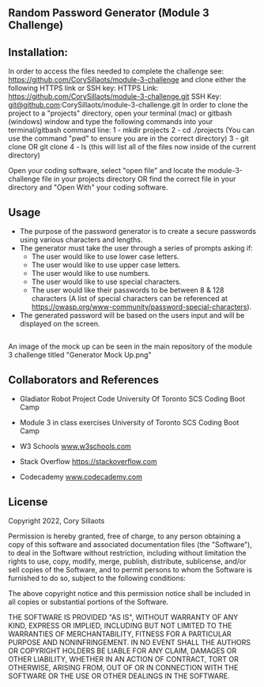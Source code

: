 ## Random Password Generator (Module 3 Challenge)

## Installation:
In order to access the files needed to complete the challenge see: https://github.com/CorySillaots/module-3-challenge and clone either the following HTTPS link or SSH key:
HTTPS Link: https://github.com/CorySillaots/module-3-challenge.git
SSH Key: git@github.com:CorySillaots/module-3-challenge.git
In order to clone the project to a "projects" directory, open your terminal (mac) or gitbash (windows) window and type the following commands into your terminal/gitbash command line:
1 - mkdir projects
2 - cd ./projects (You can use the command "pwd" to ensure you are in the correct directory)
3 - git clone <HTTPS link> OR git clone <SSH Key>
4 - ls (this will list all of the files now inside of the current directory)

Open your coding software, select "open file" and locate the module-3-challenge file in your projects directory OR find the correct file in your directory and "Open With" your coding software.

## Usage
- The purpose of the password generator is to create a secure passwords using various characters and lengths.
- The generator must take the user through a series of prompts asking if:
    - The user would like to use lower case letters.
    - The user would like to use upper case letters.
    - The user would like to use numbers. 
    - The user would like to use special characters.
    - The user would like their passwords to be between 8 & 128 characters (A list of special characters can be referenced at https://owasp.org/www-community/password-special-characters). 
- The generated password will be based on the users input and will be displayed on the screen.

##
An image of the mock up can be seen in the main repository of the module 3 challenge titled "Generator Mock Up.png"


## Collaborators and References
- Gladiator Robot Project Code
    University Of Toronto SCS Coding Boot Camp

- Module 3 in class exercises
    University of Toronto SCS Coding Boot Camp

- W3 Schools
    www.w3schools.com

- Stack Overflow
    https://stackoverflow.com

- Codecademy
    www.codecademy.com

## License
Copyright 2022, Cory Sillaots

Permission is hereby granted, free of charge, to any person obtaining a copy of this software and associated documentation files (the "Software"), to deal in the Software without restriction, including without limitation the rights to use, copy, modify, merge, publish, distribute, sublicense, and/or sell copies of the Software, and to permit persons to whom the Software is furnished to do so, subject to the following conditions:

The above copyright notice and this permission notice shall be included in all copies or substantial portions of the Software.

THE SOFTWARE IS PROVIDED "AS IS", WITHOUT WARRANTY OF ANY KIND, EXPRESS OR IMPLIED, INCLUDING BUT NOT LIMITED TO THE WARRANTIES OF MERCHANTABILITY, FITNESS FOR A PARTICULAR PURPOSE AND NONINFRINGEMENT. IN NO EVENT SHALL THE AUTHORS OR COPYRIGHT HOLDERS BE LIABLE FOR ANY CLAIM, DAMAGES OR OTHER LIABILITY, WHETHER IN AN ACTION OF CONTRACT, TORT OR OTHERWISE, ARISING FROM, OUT OF OR IN CONNECTION WITH THE SOFTWARE OR THE USE OR OTHER DEALINGS IN THE SOFTWARE.

